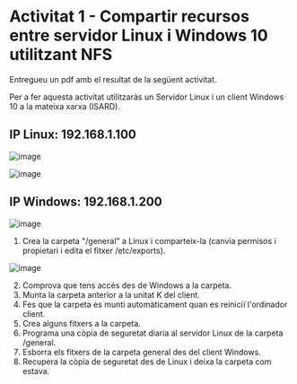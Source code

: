 # Activitat 1 - Compartir recursos entre servidor Linux i Windows 10 utilitzant NFS

Entregueu un pdf amb el resultat de la següent activitat.

Per a fer aquesta activitat utilitzaràs un Servidor Linux i un client Windows 10 a la mateixa xarxa (ISARD).

## IP Linux: 192.168.1.100

![image](https://github.com/user-attachments/assets/4d0629bf-4c27-4d01-a53b-28dd14ea5431)

![image](https://github.com/user-attachments/assets/7ba5483f-653b-4292-9b1c-2189557b3061)


## IP Windows: 192.168.1.200

![image](https://github.com/user-attachments/assets/ac43a6be-d60d-4003-b1b1-039674de73be)


1. Crea la carpeta "/general" a Linux i comparteix-la (canvia permisos i propietari i edita el fitxer /etc/exports).

![image](https://github.com/user-attachments/assets/81ea63e4-e1e6-4d88-ab8e-f8bbd5d30161)

2. Comprova que tens accés des de Windows a la carpeta.
4. Munta la carpeta anterior a la unitat K del client.
5. Fes que la carpeta es munti automàticament quan es reiniciï l'ordinador client.
6. Crea alguns fitxers a la carpeta.
7. Programa una còpia de seguretat diaria al servidor Linux de la carpeta /general.
8. Esborra els fitxers de la carpeta general des del client Windows.
9. Recupera la còpia de seguretat des de Linux i deixa la carpeta com estava.
